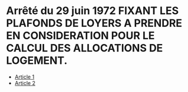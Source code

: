 # Arrêté du 29 juin 1972 FIXANT LES PLAFONDS DE LOYERS A PRENDRE EN CONSIDERATION POUR LE CALCUL DES ALLOCATIONS DE LOGEMENT.

- [Article 1](article-1.md)
- [Article 2](article-2.md)
